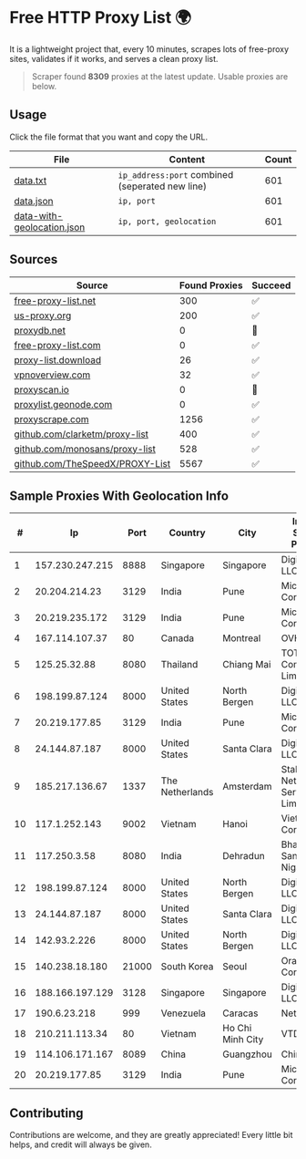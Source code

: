 
# Free HTTP Proxy List 🌍

It is a lightweight project that, every 10 minutes, scrapes lots of free-proxy sites, validates if it works, and serves a clean proxy list.


> Scraper found **8309** proxies at the latest update. Usable proxies are below.

## Usage

Click the file format that you want and copy the URL.


|File|Content|Count|
|----|-------|-----|
|[data.txt](https://raw.githubusercontent.com/themiralay/Proxy-List-World/master/data.txt)|`ip_address:port` combined (seperated new line)|601|
|[data.json](https://raw.githubusercontent.com/themiralay/Proxy-List-World/master/data.json)|`ip, port`|601|
|[data-with-geolocation.json](https://raw.githubusercontent.com/themiralay/Proxy-List-World/master/data-with-geolocation.json)|`ip, port, geolocation`|601|

## Sources

|Source|Found Proxies|Succeed|
|------|-------------|-------|
|[free-proxy-list.net](https://free-proxy-list.net)|300|✅|
|[us-proxy.org](https://www.us-proxy.org)|200|✅|
|[proxydb.net](http://proxydb.net)|0|🚫|
|[free-proxy-list.com](https://free-proxy-list.com/?page=&port=&type%5B%5D=http&type%5B%5D=https&up_time=0&search=Search)|0|✅|
|[proxy-list.download](https://www.proxy-list.download/HTTP)|26|✅|
|[vpnoverview.com](https://vpnoverview.com/privacy/anonymous-browsing/free-proxy-servers)|32|✅|
|[proxyscan.io](https://www.proxyscan.io)|0|🚫|
|[proxylist.geonode.com](https://proxylist.geonode.com/api/proxy-list?limit=300&page=1&sort_by=lastChecked&sort_type=desc&protocols=http,https)|0|✅|
|[proxyscrape.com](https://api.proxyscrape.com/v2/?request=displayproxies&protocol=http&timeout=10000&country=all&ssl=all&anonymity=all)|1256|✅|
|[github.com/clarketm/proxy-list](https://raw.githubusercontent.com/clarketm/proxy-list/master/proxy-list-raw.txt)|400|✅|
|[github.com/monosans/proxy-list](https://raw.githubusercontent.com/monosans/proxy-list/main/proxies/http.txt)|528|✅|
|[github.com/TheSpeedX/PROXY-List](https://raw.githubusercontent.com/TheSpeedX/PROXY-List/master/http.txt)|5567|✅|


## Sample Proxies With Geolocation Info

|#|Ip|Port|Country|City|Internet Service Provider|
|-|--|----|-------|----|-------------------------|
|1|157.230.247.215|8888|Singapore|Singapore|DigitalOcean, LLC|
|2|20.204.214.23|3129|India|Pune|Microsoft Corporation|
|3|20.219.235.172|3129|India|Pune|Microsoft Corporation|
|4|167.114.107.37|80|Canada|Montreal|OVH SAS|
|5|125.25.32.88|8080|Thailand|Chiang Mai|TOT Public Company Limited|
|6|198.199.87.124|8000|United States|North Bergen|DigitalOcean, LLC|
|7|20.219.177.85|3129|India|Pune|Microsoft Corporation|
|8|24.144.87.187|8000|United States|Santa Clara|DigitalOcean, LLC|
|9|185.217.136.67|1337|The Netherlands|Amsterdam|Stallion Network Services Limited|
|10|117.1.252.143|9002|Vietnam|Hanoi|Viettel Corporation|
|11|117.250.3.58|8080|India|Dehradun|Bharat Sanchar Nigam Ltd|
|12|198.199.87.124|8000|United States|North Bergen|DigitalOcean, LLC|
|13|24.144.87.187|8000|United States|Santa Clara|DigitalOcean, LLC|
|14|142.93.2.226|8000|United States|North Bergen|DigitalOcean, LLC|
|15|140.238.18.180|21000|South Korea|Seoul|Oracle Corporation|
|16|188.166.197.129|3128|Singapore|Singapore|DigitalOcean, LLC|
|17|190.6.23.218|999|Venezuela|Caracas|Net Uno|
|18|210.211.113.34|80|Vietnam|Ho Chi Minh City|VTDC|
|19|114.106.171.167|8089|China|Guangzhou|Chinanet|
|20|20.219.177.85|3129|India|Pune|Microsoft Corporation|



## Contributing

Contributions are welcome, and they are greatly appreciated! Every
little bit helps, and credit will always be given.

